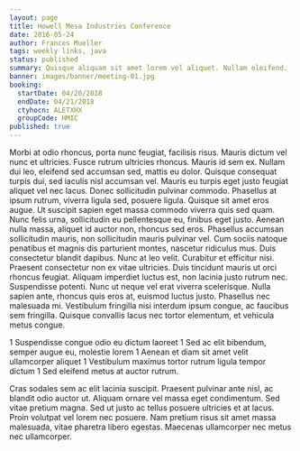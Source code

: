 ```yaml
---
layout: page
title: Howell Mesa Industries Conference
date: 2016-05-24
author: Frances Mueller
tags: weekly links, java
status: published
summary: Quisque aliquam sit amet lorem vel aliquet. Nullam eleifend.
banner: images/banner/meeting-01.jpg
booking:
  startDate: 04/20/2018
  endDate: 04/21/2018
  ctyhocn: ALETXHX
  groupCode: HMIC
published: true
---
```

Morbi at odio rhoncus, porta nunc feugiat, facilisis risus. Mauris dictum vel nunc et ultricies. Fusce rutrum ultricies rhoncus. Mauris id sem ex. Nullam dui leo, eleifend sed accumsan sed, mattis eu dolor. Quisque consequat turpis dui, sed iaculis nisl accumsan vel. Mauris eu turpis eget justo feugiat aliquet vel nec lacus. Donec sollicitudin pulvinar commodo. Phasellus at ipsum rutrum, viverra ligula sed, posuere ligula. Quisque sit amet eros augue. Ut suscipit sapien eget massa commodo viverra quis sed quam.
Nunc felis urna, sollicitudin eu pellentesque eu, finibus eget justo. Aenean nulla massa, aliquet id auctor non, rhoncus sed eros. Phasellus accumsan sollicitudin mauris, non sollicitudin mauris pulvinar vel. Cum sociis natoque penatibus et magnis dis parturient montes, nascetur ridiculus mus. Duis consectetur blandit dapibus. Nunc at leo velit. Curabitur et efficitur nisi. Praesent consectetur non ex vitae ultricies. Duis tincidunt mauris ut orci rhoncus feugiat. Aliquam imperdiet luctus est, non lacinia justo rutrum nec. Suspendisse potenti. Nunc ut neque vel erat viverra scelerisque. Nulla sapien ante, rhoncus quis eros at, euismod luctus justo. Phasellus nec malesuada mi. Vestibulum fringilla nisi interdum ipsum congue, ac faucibus sem fringilla. Quisque convallis lacus nec tortor elementum, et vehicula metus congue.

1 Suspendisse congue odio eu dictum laoreet
1 Sed ac elit bibendum, semper augue eu, molestie lorem
1 Aenean et diam sit amet velit ullamcorper aliquet
1 Vestibulum maximus tortor rutrum ligula tempor dictum
1 Sed eleifend metus at auctor rutrum.

Cras sodales sem ac elit lacinia suscipit. Praesent pulvinar ante nisl, ac blandit odio auctor ut. Aliquam ornare vel massa eget condimentum. Sed vitae pretium magna. Sed ut justo ac tellus posuere ultricies et at lacus. Proin volutpat vel lorem nec posuere. Nam pretium risus sit amet massa malesuada, vitae pharetra libero egestas. Maecenas ullamcorper nec metus nec ullamcorper.
